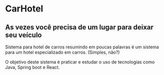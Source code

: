 # CarHotel
## As vezes você precisa de um lugar para deixar seu veículo

Sistema para hotel de carros resumindo em poucas palavras é um sistema para um hotel especializado em carros. (Simples, não?)

O objetivo deste sistema é praticar e estudar o uso de tecnologias como Java, Spring boot e React.
